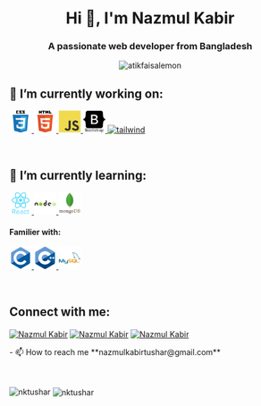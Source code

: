 <h1 align="center">Hi 👋, I'm Nazmul Kabir</h1>
<h3 align="center">A passionate web developer from Bangladesh</h3>
<p align="center"> <img src="https://komarev.com/ghpvc/?username=atikfaisalemon&label=Profile%20views&color=blueviolet&style=flat" alt="atikfaisalemon" /> </p>

<h2 align="left">🔭 I’m currently working on:</h2>
<p align="left">  
<a href="https://www.w3schools.com/css/" target="_blank" rel="noreferrer"> <img src="https://raw.githubusercontent.com/devicons/devicon/master/icons/css3/css3-original-wordmark.svg" alt="css3" width="40" height="40"/> </a> 
<a href="https://www.w3.org/html/" target="_blank" rel="noreferrer"> <img src="https://raw.githubusercontent.com/devicons/devicon/master/icons/html5/html5-original-wordmark.svg" alt="html5" width="40" height="40"/> </a> <a href="https://developer.mozilla.org/en-US/docs/Web/JavaScript" target="_blank" rel="noreferrer"> <img src="https://raw.githubusercontent.com/devicons/devicon/master/icons/javascript/javascript-original.svg" alt="javascript" width="40" height="40"/> </a>
<a href="https://getbootstrap.com" target="_blank" rel="noreferrer"> <img src="https://raw.githubusercontent.com/devicons/devicon/master/icons/bootstrap/bootstrap-plain-wordmark.svg" alt="bootstrap" width="40" height="40"/> </a>
<a href="https://tailwindcss.com/" target="_blank" rel="noreferrer"> <img src="https://www.vectorlogo.zone/logos/tailwindcss/tailwindcss-icon.svg" alt="tailwind" width="40" height="40"/> </a>  
</p>

<br>

<h2 align="left">🌱 I’m currently learning:</h2>
<p align="left"> <a href="https://reactjs.org/" target="_blank" rel="noreferrer"> <img src="https://raw.githubusercontent.com/devicons/devicon/master/icons/react/react-original-wordmark.svg" alt="react" width="40" height="40"/> </a> <a href="https://nodejs.org" target="_blank" rel="noreferrer"> <img src="https://raw.githubusercontent.com/devicons/devicon/master/icons/nodejs/nodejs-original-wordmark.svg" alt="nodejs" width="40" height="40"/> </a> <a href="https://www.mongodb.com/" target="_blank" rel="noreferrer"> <img src="https://raw.githubusercontent.com/devicons/devicon/master/icons/mongodb/mongodb-original-wordmark.svg" alt="mongodb" width="40" height="40"/> </a> </p>

<h4 align="left">Familier with:</h4>
<p align="left">
<a href="https://www.cprogramming.com/" target="_blank" rel="noreferrer"> <img src="https://raw.githubusercontent.com/devicons/devicon/master/icons/c/c-original.svg" alt="c" width="40" height="40"/> </a> 
<a href="https://www.w3schools.com/cpp/" target="_blank" rel="noreferrer"> <img src="https://raw.githubusercontent.com/devicons/devicon/master/icons/cplusplus/cplusplus-original.svg" alt="cplusplus" width="40" height="40"/> </a>
<a href="https://www.mysql.com/" target="_blank" rel="noreferrer"> <img src="https://raw.githubusercontent.com/devicons/devicon/master/icons/mysql/mysql-original-wordmark.svg" alt="mysql" width="40" height="40"/> </a>
</p>

<br>

<h2 align="left">Connect with me:</h2>
<p align="left">
<a href="https://linkedin.com/in/nktushar" target="blank"><img align="center" src="https://raw.githubusercontent.com/rahuldkjain/github-profile-readme-generator/master/src/images/icons/Social/linked-in-alt.svg" alt="Nazmul Kabir" height="30" width="40" /></a>
<a href="https://fb.com/nk.tushar.3" target="blank"><img align="center" src="https://raw.githubusercontent.com/rahuldkjain/github-profile-readme-generator/master/src/images/icons/Social/facebook.svg" alt="Nazmul Kabir" height="30" width="40" /></a>
<a href="https://instagram.com/nk_tushar" target="blank"><img align="center" src="https://raw.githubusercontent.com/rahuldkjain/github-profile-readme-generator/master/src/images/icons/Social/instagram.svg" alt="Nazmul Kabir" height="30" width="40" /></a>
</p>
- 📫 How to reach me **nazmulkabirtushar@gmail.com**

<br>
<br>
<br>

<p align="left">
<p><img align="left"  src="https://github-readme-stats.vercel.app/api/top-langs?username=nktushar&show_icons=true&locale=en&layout=compact" alt="nktushar" /></p>

<p>&nbsp;<img align="center"  src="https://github-readme-stats.vercel.app/api?username=nktushar&show_icons=true&locale=en" alt="nktushar" /></p>
</p>
